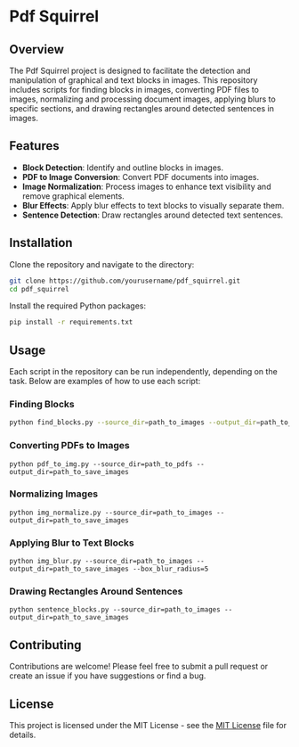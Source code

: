 # Pdf Squirrel

## Overview
The Pdf Squirrel project is designed to facilitate the detection and manipulation of graphical and text blocks in images. This repository includes scripts for finding blocks in images, converting PDF files to images, normalizing and processing document images, applying blurs to specific sections, and drawing rectangles around detected sentences in images.

## Features
- **Block Detection**: Identify and outline blocks in images.
- **PDF to Image Conversion**: Convert PDF documents into images.
- **Image Normalization**: Process images to enhance text visibility and remove graphical elements.
- **Blur Effects**: Apply blur effects to text blocks to visually separate them.
- **Sentence Detection**: Draw rectangles around detected text sentences.

## Installation
Clone the repository and navigate to the directory:
```bash
git clone https://github.com/yourusername/pdf_squirrel.git
cd pdf_squirrel
```

Install the required Python packages:
```bash
pip install -r requirements.txt
```

## Usage

Each script in the repository can be run independently, depending on the task. Below are examples of how to use each script:

### Finding Blocks
```bash
python find_blocks.py --source_dir=path_to_images --output_dir=path_to_save_images
```
### Converting PDFs to Images
```
python pdf_to_img.py --source_dir=path_to_pdfs --output_dir=path_to_save_images
```

### Normalizing Images
```
python img_normalize.py --source_dir=path_to_images --output_dir=path_to_save_images
```

### Applying Blur to Text Blocks
```
python img_blur.py --source_dir=path_to_images --output_dir=path_to_save_images --box_blur_radius=5
```

### Drawing Rectangles Around Sentences
```
python sentence_blocks.py --source_dir=path_to_images --output_dir=path_to_save_images
```

## Contributing
Contributions are welcome! Please feel free to submit a pull request or create an issue if you have suggestions or find a bug.

## License
This project is licensed under the MIT License - see the [MIT License](LICENSE) file for details.
